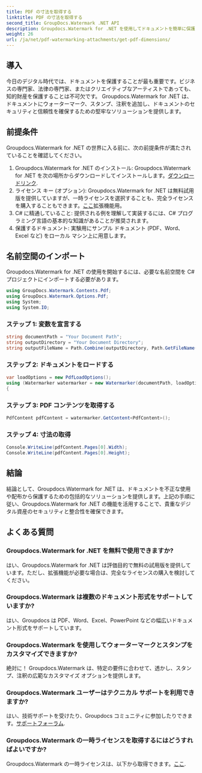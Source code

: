 ```yaml
---
title: PDF の寸法を取得する
linktitle: PDF の寸法を取得する
second_title: GroupDocs.Watermark .NET API
description: Groupdocs.Watermark for .NET を使用してドキュメントを簡単に保護します。透かし、スタンプ、注釈を簡単に追加できます。
weight: 26
url: /ja/net/pdf-watermarking-attachments/get-pdf-dimensions/
---
```

## 導入
今日のデジタル時代では、ドキュメントを保護することが最も重要です。ビジネスの専門家、法律の専門家、またはクリエイティブなアーティストであっても、知的財産を保護することは不可欠です。 Groupdocs.Watermark for .NET は、ドキュメントにウォーターマーク、スタンプ、注釈を追加し、ドキュメントのセキュリティと信頼性を確保するための堅牢なソリューションを提供します。
## 前提条件
Groupdocs.Watermark for .NET の世界に入る前に、次の前提条件が満たされていることを確認してください。
1.  Groupdocs.Watermark for .NET のインストール: Groupdocs.Watermark for .NET を次の場所からダウンロードしてインストールします。[ダウンロードリンク](https://releases.groupdocs.com/Watermark/net/).
2. ライセンス キー (オプション): Groupdocs.Watermark for .NET は無料試用版を提供していますが、一時ライセンスを選択することも、完全ライセンスを購入することもできます。[ここ](https://purchase.groupdocs.com/buy)拡張機能用。
3. C# に精通していること: 提供される例を理解して実装するには、C# プログラミング言語の基本的な知識があることが推奨されます。
4. 保護するドキュメント: 実験用にサンプル ドキュメント (PDF、Word、Excel など) をローカル マシン上に用意します。

## 名前空間のインポート
Groupdocs.Watermark for .NET の使用を開始するには、必要な名前空間を C# プロジェクトにインポートする必要があります。
```csharp
using GroupDocs.Watermark.Contents.Pdf;
using GroupDocs.Watermark.Options.Pdf;
using System;
using System.IO;
```
### ステップ 1: 変数を宣言する
```csharp
string documentPath = "Your Document Path";
string outputDirectory = "Your Document Directory";
string outputFileName = Path.Combine(outputDirectory, Path.GetFileName(documentPath));
```
### ステップ 2: ドキュメントをロードする
```csharp
var loadOptions = new PdfLoadOptions();
using (Watermarker watermarker = new Watermarker(documentPath, loadOptions))
{
```
### ステップ 3: PDF コンテンツを取得する
```csharp
PdfContent pdfContent = watermarker.GetContent<PdfContent>();
```
### ステップ 4: 寸法の取得
```csharp
Console.WriteLine(pdfContent.Pages[0].Width);
Console.WriteLine(pdfContent.Pages[0].Height);
```

## 結論
結論として、Groupdocs.Watermark for .NET は、ドキュメントを不正な使用や配布から保護するための包括的なソリューションを提供します。上記の手順に従い、Groupdocs.Watermark for .NET の機能を活用することで、貴重なデジタル資産のセキュリティと整合性を確保できます。
## よくある質問
### Groupdocs.Watermark for .NET を無料で使用できますか?
はい、Groupdocs.Watermark for .NET は評価目的で無料の試用版を提供しています。ただし、拡張機能が必要な場合は、完全なライセンスの購入を検討してください。
### Groupdocs.Watermark は複数のドキュメント形式をサポートしていますか?
はい、Groupdocs は PDF、Word、Excel、PowerPoint などの幅広いドキュメント形式をサポートしています。
### Groupdocs.Watermark を使用してウォーターマークとスタンプをカスタマイズできますか?
絶対に！ Groupdocs.Watermark は、特定の要件に合わせて、透かし、スタンプ、注釈の広範なカスタマイズ オプションを提供します。
### Groupdocs.Watermark ユーザーはテクニカル サポートを利用できますか?
はい、技術サポートを受けたり、Groupdocs コミュニティに参加したりできます。[サポートフォーラム](https://forum.groupdocs.com/c/watermark/19).
### Groupdocs.Watermark の一時ライセンスを取得するにはどうすればよいですか?
 Groupdocs.Watermark の一時ライセンスは、以下から取得できます。[ここ](https://purchase.groupdocs.com/temporary-license/).